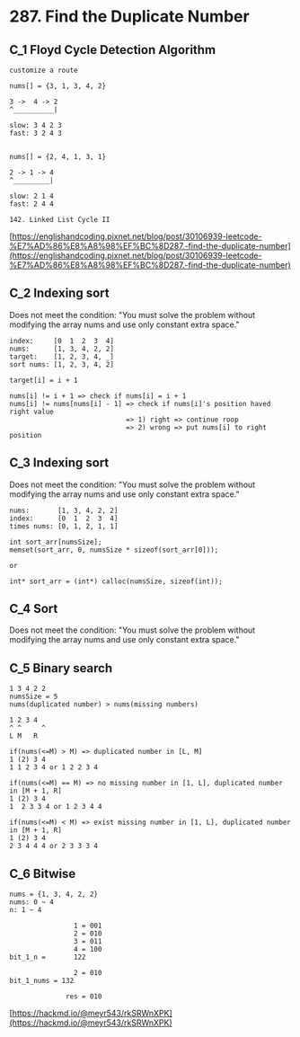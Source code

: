 # 287. Find the Duplicate Number

## C_1 Floyd Cycle Detection Algorithm

```
customize a route

nums[] = {3, 1, 3, 4, 2}

3 ->  4 -> 2
^__________|

slow: 3 4 2 3
fast: 3 2 4 3


nums[] = {2, 4, 1, 3, 1}

2 -> 1 -> 4
^_________|

slow: 2 1 4
fast: 2 4 4

142. Linked List Cycle II
```

[https://englishandcoding.pixnet.net/blog/post/30106939-leetcode-%E7%AD%86%E8%A8%98%EF%BC%8D287.-find-the-duplicate-number](https://englishandcoding.pixnet.net/blog/post/30106939-leetcode-%E7%AD%86%E8%A8%98%EF%BC%8D287.-find-the-duplicate-number)

## C_2 Indexing sort
Does not meet the condition: "You must solve the problem without modifying the array nums and use only constant extra space." <br/>

```
index:     [0  1  2  3  4]
nums:      [1, 3, 4, 2, 2]
target:    [1, 2, 3, 4, _]
sort nums: [1, 2, 3, 4, 2]

target[i] = i + 1

nums[i] != i + 1 => check if nums[i] = i + 1
nums[i] != nums[nums[i] - 1] => check if nums[i]'s position haved right value
                             => 1) right => continue roop
                             => 2) wrong => put nums[i] to right position
```

## C_3 Indexing sort
Does not meet the condition: "You must solve the problem without modifying the array nums and use only constant extra space." <br/>

```
nums:       [1, 3, 4, 2, 2]
index:      [0  1  2  3  4]
times nums: [0, 1, 2, 1, 1]
```

```
int sort_arr[numsSize];
memset(sort_arr, 0, numsSize * sizeof(sort_arr[0]));

or

int* sort_arr = (int*) calloc(numsSize, sizeof(int));
```

## C_4 Sort
Does not meet the condition: "You must solve the problem without modifying the array nums and use only constant extra space." <br/>

## C_5 Binary search

```
1 3 4 2 2 
numsSize = 5
nums(duplicated number) > nums(missing numbers)

1 2 3 4
^ ^     ^
L M   R

if(nums(<=M) > M) => duplicated number in [L, M]
1 (2) 3 4
1 1 2 3 4 or 1 2 2 3 4

if(nums(<=M) == M) => no missing number in [1, L], duplicated number in [M + 1, R]
1 (2) 3 4
1  2 3 3 4 or 1 2 3 4 4

if(nums(<=M) < M) => exist missing number in [1, L], duplicated number in [M + 1, R]
1 (2) 3 4
2 3 4 4 4 or 2 3 3 3 4
```

## C_6 Bitwise

```
nums = {1, 3, 4, 2, 2}
nums: 0 ~ 4
n: 1 ~ 4

                1 = 001
                2 = 010
                3 = 011
                4 = 100
bit_1_n =       122

                2 = 010
bit_1_nums = 132 

              res = 010
```

[https://hackmd.io/@meyr543/rkSRWnXPK](https://hackmd.io/@meyr543/rkSRWnXPK)
